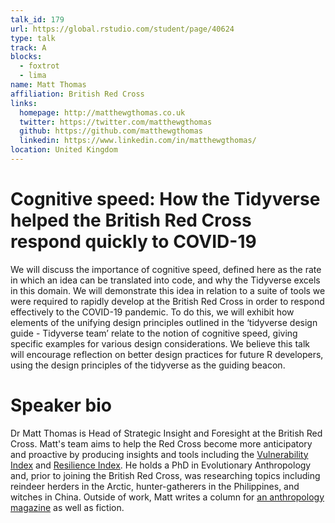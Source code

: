 ```yaml
---
talk_id: 179
url: https://global.rstudio.com/student/page/40624
type: talk
track: A
blocks:
  - foxtrot
  - lima
name: Matt Thomas
affiliation: British Red Cross
links:
  homepage: http://matthewgthomas.co.uk
  twitter: https://twitter.com/matthewgthomas
  github: https://github.com/matthewgthomas
  linkedin: https://www.linkedin.com/in/matthewgthomas/
location: United Kingdom
---
```


# Cognitive speed: How the Tidyverse helped the British Red Cross respond quickly to COVID-19

We will discuss the importance of cognitive speed, defined here as the rate in which an idea can be translated into code, and why the Tidyverse excels in this domain. We will demonstrate this idea in relation to a suite of tools we were required to rapidly develop at the British Red Cross in order to respond effectively to the COVID-19 pandemic. To do this, we will exhibit how elements of the unifying design principles outlined in the ‘tidyverse design guide - Tidyverse team’ relate to the notion of cognitive speed, giving specific examples for various design considerations. We believe this talk will encourage reflection on better design practices for future R developers, using the design principles of the tidyverse as the guiding beacon.

# Speaker bio

Dr Matt Thomas is Head of Strategic Insight and Foresight at the British Red Cross. Matt's team aims to help the Red Cross become more anticipatory and proactive by producing insights and tools including the [Vulnerability Index](https://britishredcrosssociety.github.io/covid-19-vulnerability/) and [Resilience Index](https://britishredcross.shinyapps.io/resilience-index/). He holds a PhD in Evolutionary Anthropology and, prior to joining the British Red Cross, was researching topics including reindeer herders in the Arctic, hunter-gatherers in the Philippines, and witches in China. Outside of work, Matt writes a column for [an anthropology magazine](https://www.sapiens.org/column/machinations/) as well as fiction.
